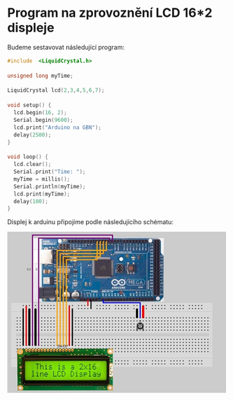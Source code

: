 # Program na zprovoznění LCD 16\*2 displeje
Budeme sestavovat následující program:
```cpp
#include  <LiquidCrystal.h>

unsigned long myTime;

LiquidCrystal lcd(2,3,4,5,6,7); 
 
void setup() {
  lcd.begin(16, 2);
  Serial.begin(9600);
  lcd.print("Arduino na GBN");
  delay(2500);
}
 
void loop() {
  lcd.clear();
  Serial.print("Time: ");
  myTime = millis();
  Serial.println(myTime);
  lcd.print(myTime);
  delay(100);                  
}
```
Displej k arduinu připojíme podle následujícího schématu:

![alt Zapojení LCD displeje](https://github.com/kubakubakuba/Arduino-na-GBN/blob/main/Projekt5%20-%20LCD%20displej/ScreenShot006.jpg)
